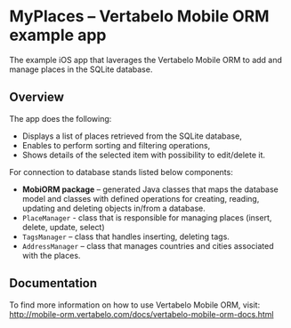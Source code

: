 #  MyPlaces – Vertabelo Mobile ORM example app
The example iOS app that laverages the Vertabelo Mobile ORM to add and manage places in the SQLite database.

## Overview

The app does the following:
- Displays a list of places retrieved from the SQLite database,
- Enables to perform sorting and filtering operations,
- Shows details of the selected item with possibility to edit/delete it.

For connection to database stands listed below components:
- **MobiORM package** – generated Java classes that maps the database model and classes with defined operations for creating, reading, updating and deleting objects in/from a database. 
- `PlaceManager` -  class that is responsible for managing places (insert, delete, update, select)
- `TagsManager` – class that handles inserting, deleting tags.
- `AddressManager` – class that manages countries and cities associated with the places.

## Documentation

To find more information on how to use Vertabelo Mobile ORM, visit:
<br>
 http://mobile-orm.vertabelo.com/docs/vertabelo-mobile-orm-docs.html
